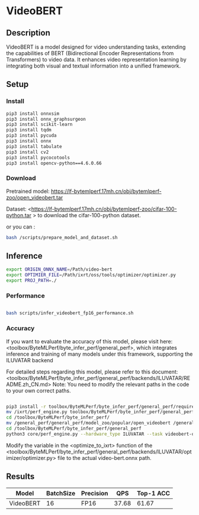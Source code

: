 # VideoBERT 

## Description

VideoBERT is a model designed for video understanding tasks, extending the capabilities of BERT (Bidirectional Encoder Representations from Transformers) to video data. It enhances video representation learning by integrating both visual and textual information into a unified framework.

## Setup

### Install

```bash
pip3 install onnxsim
pip3 install onnx_graphsurgeon
pip3 install scikit-learn
pip3 install tqdm
pip3 install pycuda
pip3 install onnx
pip3 install tabulate
pip3 install cv2
pip3 install pycocotools
pip3 install opencv-python==4.6.0.66
```

### Download

Pretrained model: <https://lf-bytemlperf.17mh.cn/obj/bytemlperf-zoo/open_videobert.tar>

Dataset: <https://lf-bytemlperf.17mh.cn/obj/bytemlperf-zoo/cifar-100-python.tar  > to download the cifar-100-python dataset.

or you can :
```bash
bash /scripts/prepare_model_and_dataset.sh

```

## Inference


```bash
export ORIGIN_ONNX_NAME=/Path/video-bert
export OPTIMIER_FILE=/Path/ixrt/oss/tools/optimizer/optimizer.py
export PROJ_PATH=./

```

### Performance

```bash

bash scripts/infer_videobert_fp16_performance.sh
```

### Accuracy

If you want to evaluate the accuracy of this model, please visit here: <toolbox/ByteMLPerf/byte_infer_perf/general_perf>, which integrates inference and training of many models under this framework, supporting the ILUVATAR backend


For detailed steps regarding this model, please refer to this document: <toolbox/ByteMLPerf/byte_infer_perf/general_perf/backends/ILUVATAR/README.zh_CN.md> Note: You need to modify the relevant paths in the code to your own correct paths.

```bash

pip3 install -r toolbox/ByteMLPerf/byte_infer_perf/general_perf/requirements.txt
mv /ixrt/perf_engine.py toolbox/ByteMLPerf/byte_infer_perf/general_perf/core/perf_engine.py
cd /toolbox/ByteMLPerf/byte_infer_perf/
mv /general_perf/general_perf/model_zoo/popular/open_videobert /general_perf/model_zoo/popular/open_videobert
cd /toolbox/ByteMLPerf/byte_infer_perf/general_perf
python3 core/perf_engine.py --hardware_type ILUVATAR --task videobert-onnx-fp32
```
Modify the <model> variable in the <optimize_to_ixrt> function of the <toolbox/ByteMLPerf/byte_infer_perf/general_perf/backends/ILUVATAR/optimizer/optimizer.py> file to the actual video-bert.onnx path.


## Results

Model    |BatchSize  |Precision |QPS       |Top-1 ACC    |
---------|-----------|----------|----------|-------------|
VideoBERT|    16     |   FP16   | 37.68    | 61.67       |